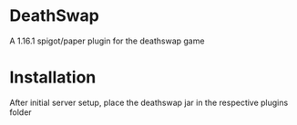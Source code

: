 # DeathSwap
A 1.16.1 spigot/paper plugin for the deathswap game

# Installation
After initial server setup, place the deathswap jar in the respective plugins folder
